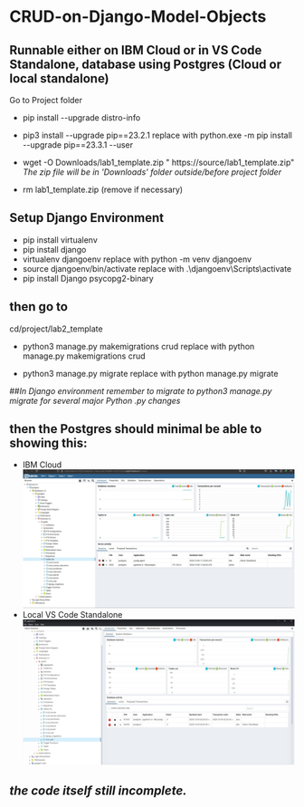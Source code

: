 # CRUD-on-Django-Model-Objects
## Runnable either on IBM Cloud or in VS Code Standalone, database using Postgres (Cloud or local standalone) 
Go to Project folder
- pip install --upgrade distro-info
- pip3 install --upgrade pip==23.2.1 replace with  python.exe -m pip install --upgrade pip==23.3.1 --user

- wget -O Downloads/lab1_template.zip " https://source/lab1_template.zip" *The zip file will be in 'Downloads' folder outside/before project folder*
- rm lab1_template.zip
(remove if necessary)

## Setup Django Environment
- pip install virtualenv
- pip install django
- virtualenv djangoenv replace with  python -m venv djangoenv
- source djangoenv/bin/activate replace with .\djangoenv\Scripts\activate
- pip install Django psycopg2-binary

## then go to 
cd/project/lab2_template

- python3 manage.py makemigrations crud replace with python manage.py makemigrations crud 

- python3 manage.py migrate replace with python manage.py migrate

##_In Django environment remember to migrate to python3 manage.py migrate for several major Python .py changes_

## then the Postgres should minimal be able to showing this:
- IBM Cloud
![Postgres_IBM](https://github.com/eldoma/CRUD-on-Django-Model-Objects/blob/main/CRUD%20in%20Postgres%20IBM%20Cloud.jpg)  
- Local VS Code Standalone
![Postgres_Local](https://github.com/eldoma/CRUD-on-Django-Model-Objects/blob/main/CRUD%20in%20Postgres.jpg)

## _the code itself still incomplete._
